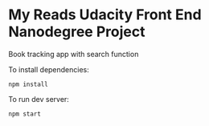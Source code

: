 # My Reads Udacity Front End Nanodegree Project
Book tracking app with search function


To install dependencies:
```
npm install
```

To run dev server:
```
npm start
```